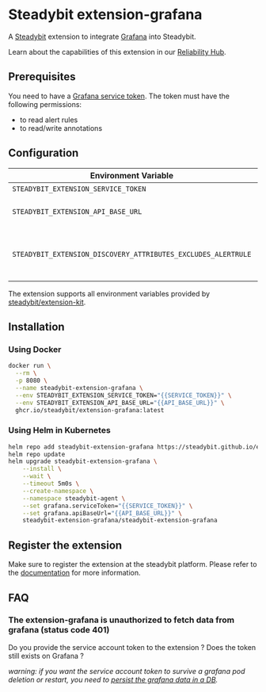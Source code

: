 # Steadybit extension-grafana

A [Steadybit](https://www.steadybit.com/) extension to integrate [Grafana](https://grafana.com/) into Steadybit.

Learn about the capabilities of this extension in our [Reliability Hub](https://hub.steadybit.com/extension/com.steadybit.extension_grafana).

## Prerequisites

You need to have a [Grafana service token](https://grafana.com/docs/grafana/latest/administration/service-accounts/#add-a-token-to-a-service-account-in-grafana). The token must have the following permissions:
- to read alert rules
- to read/write annotations

## Configuration

| Environment Variable                                          | Helm value                                | Meaning                                                                                                                    | Required | Default |
|---------------------------------------------------------------|-------------------------------------------|----------------------------------------------------------------------------------------------------------------------------|----------|---------|
| `STEADYBIT_EXTENSION_SERVICE_TOKEN`                           | `grafana.serviceToken`                    | Grafana Service Token                                                                                                      | yes      |         |
| `STEADYBIT_EXTENSION_API_BASE_URL`                            | `grafana.apiBaseUrl`                      | Grafana API Base URL (example: https://yourcompany.grafana.io)                                                             | yes      |         |
| `STEADYBIT_EXTENSION_DISCOVERY_ATTRIBUTES_EXCLUDES_ALERTRULE` | `discovery.attributes.excludes.alertrule` | List of Alert Rule Attributes which will be excluded during discovery. Checked by key equality and supporting trailing "*" | no       |         |


The extension supports all environment variables provided by [steadybit/extension-kit](https://github.com/steadybit/extension-kit#environment-variables).

## Installation

### Using Docker

```sh
docker run \
  --rm \
  -p 8080 \
  --name steadybit-extension-grafana \
  --env STEADYBIT_EXTENSION_SERVICE_TOKEN="{{SERVICE_TOKEN}}" \
  --env STEADYBIT_EXTENSION_API_BASE_URL="{{API_BASE_URL}}" \
  ghcr.io/steadybit/extension-grafana:latest
```

### Using Helm in Kubernetes

```sh
helm repo add steadybit-extension-grafana https://steadybit.github.io/extension-grafana
helm repo update
helm upgrade steadybit-extension-grafana \
    --install \
    --wait \
    --timeout 5m0s \
    --create-namespace \
    --namespace steadybit-agent \
    --set grafana.serviceToken="{{SERVICE_TOKEN}}" \
    --set grafana.apiBaseUrl="{{API_BASE_URL}}" \
    steadybit-extension-grafana/steadybit-extension-grafana
```

## Register the extension

Make sure to register the extension at the steadybit platform. Please refer to
the [documentation](https://docs.steadybit.com/integrate-with-steadybit/extensions/extension-installation) for more information.

## FAQ

### The extension-grafana is unauthorized to fetch data from grafana (status code 401)

Do you provide the service account token to the extension ? Does the token still exists on Grafana ?

_warning: if you want the service account token to survive a grafana pod deletion or restart, you need to [persist the grafana data in a DB](https://grafana.com/docs/grafana/latest/setup-grafana/configure-grafana/#database)._
